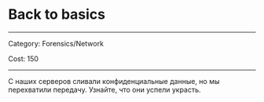# Back to basics

----

Category: Forensics/Network

Cost: 150

----

С наших серверов сливали конфиденциальные данные, но мы перехватили передачу. Узнайте, что они успели украсть.  
